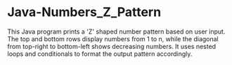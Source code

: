 # Java-Numbers_Z_Pattern
This Java program prints a 'Z' shaped number pattern based on user input. The top and bottom rows display numbers from 1 to n, while the diagonal from top-right to bottom-left shows decreasing numbers. It uses nested loops and conditionals to format the output pattern accordingly.

